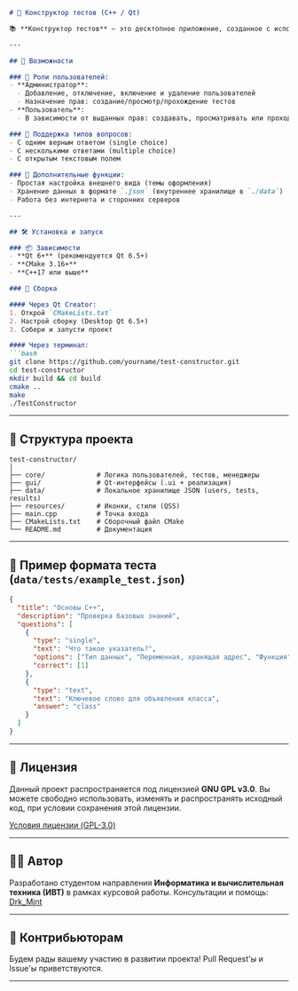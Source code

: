 ````markdown
# 🧪 Конструктор тестов (C++ / Qt)

📚 **Конструктор тестов** — это десктопное приложение, созданное с использованием **C++ и Qt Creator**, предназначенное для создания, редактирования и прохождения тестов в офлайн-режиме, **без использования внешней базы данных**.

---

## 🚀 Возможности

### 👤 Роли пользователей:
- **Администратор**:
  - Добавление, отключение, включение и удаление пользователей
  - Назначение прав: создание/просмотр/прохождение тестов
- **Пользователь**:
  - В зависимости от выданных прав: создавать, просматривать или проходить тесты

### 🧩 Поддержка типов вопросов:
- С одним верным ответом (single choice)
- С несколькими ответами (multiple choice)
- С открытым текстовым полем

### 🎨 Дополнительные функции:
- Простая настройка внешнего вида (темы оформления)
- Хранение данных в формате `.json` (внутреннее хранилище в `./data`)
- Работа без интернета и сторонних серверов

---

## 🛠️ Установка и запуск

### 📦 Зависимости
- **Qt 6+** (рекомендуется Qt 6.5+)
- **CMake 3.16+**
- **C++17 или выше**

### 🔧 Сборка

#### Через Qt Creator:
1. Открой `CMakeLists.txt`
2. Настрой сборку (Desktop Qt 6.5+)
3. Собери и запусти проект

#### Через терминал:
```bash
git clone https://github.com/yourname/test-constructor.git
cd test-constructor
mkdir build && cd build
cmake ..
make
./TestConstructor
````

---

## 📁 Структура проекта

```
test-constructor/
│
├── core/             # Логика пользователей, тестов, менеджеры
├── gui/              # Qt-интерфейсы (.ui + реализация)
├── data/             # Локальное хранилище JSON (users, tests, results)
├── resources/        # Иконки, стили (QSS)
├── main.cpp          # Точка входа
├── CMakeLists.txt    # Сборочный файл CMake
└── README.md         # Документация
```

---

## 📄 Пример формата теста (`data/tests/example_test.json`)

```json
{
  "title": "Основы C++",
  "description": "Проверка базовых знаний",
  "questions": [
    {
      "type": "single",
      "text": "Что такое указатель?",
      "options": ["Тип данных", "Переменная, хранящая адрес", "Функция", "Цикл"],
      "correct": [1]
    },
    {
      "type": "text",
      "text": "Ключевое слово для объявления класса",
      "answer": "class"
    }
  ]
}
```

---

## 📜 Лицензия

Данный проект распространяется под лицензией **GNU GPL v3.0**.
Вы можете свободно использовать, изменять и распространять исходный код, при условии сохранения этой лицензии.

[Условия лицензии (GPL-3.0)](https://www.gnu.org/licenses/gpl-3.0.html)

---

## 👨‍💻 Автор

Разработано студентом направления **Информатика и вычислительная техника (ИВТ)** в рамках курсовой работы.
Консультации и помощь: [Drk_Mjnt](#)

---

## 🤝 Контрибьюторам

Будем рады вашему участию в развитии проекта! Pull Request'ы и Issue'ы приветствуются.

---

```

